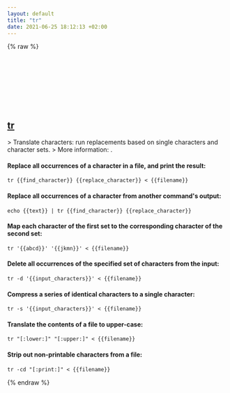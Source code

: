 ```yaml
---
layout: default
title: "tr"
date: 2021-06-25 18:12:13 +02:00
---
```

{% raw %}
<h2 id="tr">
  <a href="/en/common/tr.html">tr</a> <a href="#tr"><svg class="icon">
    <use href="/assets/images/unicode_sprite.svg#link" />
  </svg></a>
</h2>
> Translate characters: run replacements based on single characters and character sets.
> More information: <https://www.gnu.org/software/coreutils/tr>.

#### Replace all occurrences of a character in a file, and print the result:
```shell
tr {{find_character}} {{replace_character}} < {{filename}}
```
#### Replace all occurrences of a character from another command's output:
```shell
echo {{text}} | tr {{find_character}} {{replace_character}}
```
#### Map each character of the first set to the corresponding character of the second set:
```shell
tr '{{abcd}}' '{{jkmn}}' < {{filename}}
```
#### Delete all occurrences of the specified set of characters from the input:
```shell
tr -d '{{input_characters}}' < {{filename}}
```
#### Compress a series of identical characters to a single character:
```shell
tr -s '{{input_characters}}' < {{filename}}
```
#### Translate the contents of a file to upper-case:
```shell
tr "[:lower:]" "[:upper:]" < {{filename}}
```
#### Strip out non-printable characters from a file:
```shell
tr -cd "[:print:]" < {{filename}}
```
{% endraw %}